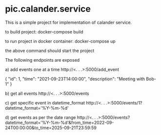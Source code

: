 # pic.calander.service

This is a simple project for implementation of calander service.

to build project: docker-compose build

to run project in docker container: docker-compose up

the above command should start the project

The following endpoints are exposed


a) add events one at a time
http://<. . .>:5000/add_event

{
    "id": 1,
    "time": "2021-09-23T14:00:00",
    "description": "Meeting with Bob-1"
}

b) get all events
http://<. . .>:5000/events

c) get specific event in datetime_format
http://<. . .>:5000/events/1?datetime_format='%Y-%m-%d'

d) get events as per the date range
http://<. . .>:5000/events?datetime_format='%Y-%m-%d'&from_time=2022-09-24T00:00:00&to_time=2025-09-21T23:59:59
